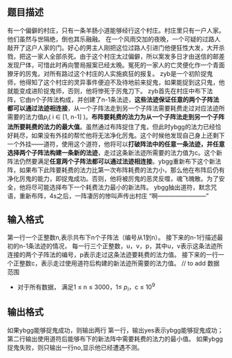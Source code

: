## 题目描述
有一个偏僻的村庄，只有一条羊肠小道能够经行这个村庄。村庄里只有一户人家。他们虽然与世隔绝，倒也其乐融融。
在一个风雨交加的夜晚，一个可疑的过路人敲开了这户人家的门。好心的男主人刚把这位过路人引进门他便狂性大发，大开杀戮，把这一家人全部杀死。由于这个村庄太过偏僻，所以案发多日才由送信的邮差发现尸体，可惜此时再向警局报案已经太晚。冤死的一家人的亡灵便化作一个青面獠牙的厉鬼，对所有路过这个村庄的人实施疯狂的报复。
zyb是一个初阶捉鬼师，他得知了这个村庄的灵异事件便迫不及待地前来捉鬼，如果能捉到这只鬼，他就能变成进阶捉鬼师，否则，他将惨死于厉鬼刀下。
zyb首先在村庄中布下法阵，它由n个子阵法构成，并创建了n-1条法迹，**这些法迹保证任意的两个子阵法都可以通过法迹相连接**，从一个子阵法走到另一个子阵法需要耗费走过对应法迹所需要的法力值$p_i$( i $\in$ [1, n-1] )。**布阵要耗费的法力为从一个子阵法走到另一个子阵法所要耗费的法力的最大值**。虽然通过布阵捉住了鬼，但此时ybgg的法力已经恰好耗尽，如果没有外挂的帮忙他将无法净化厉鬼。这个时候他发现自己身上还剩下一个外挂——道符，使用这个道符，他将可以**打破阵法中的任意一条法迹，并任意选择两个子阵法构建一条新的法迹**，走过这条新法迹所需要的法力值为c。这个新阵法仍然要满足**任意两个子阵法都可以通过法迹相连接**。ybgg重新布下这个新法阵，如果布下此阵要耗费的法力比第一次布阵耗费的法力小，那么他在布阵后仍有净化厉鬼的能力，即捉鬼成功。否则，他将被厉鬼的恶灵反噬，魂飞魄散。为了安全，他将尽可能选择布下一个耗费法力最小的新法阵。
ybgg抽出道符，默念咒语，重新布阵，4s之后，一阵凄厉的惨叫声传出村庄
“啊————————”
## 输入格式
第一行一个正整数n,表示共布下n个子阵法（编号从1到n）。
接下来的n-1行描述最初的n-1条法迹的情况， 每一行三个正整数，u，v，p，其中u，v表示这条法迹所连接的两个子阵法的编号，p表示走过这条法迹要耗费的法力值。
接下来的一行一个正整数c，表示走过使用道符后构建的新法迹所需要的法力值。
// to add 数据范围
- 对于所有数据， 满足1 $\leq$ n $\leq$ 3000，1$\leq$ $p_i$，c $\leq$ $10^9$
## 输出格式
如果ybgg能够捉鬼成功，则输出两行
第一行，输出yes表示ybgg能够捉鬼成功；第二行输出使用道符后能够布下的新法阵中需要耗费的法力的最小值。
如果ybgg捉鬼失败，则只输出一行no,显示他已经遭遇不测。